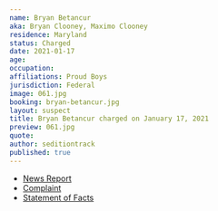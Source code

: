 ```yaml
---
name: Bryan Betancur
aka: Bryan Clooney, Maximo Clooney
residence: Maryland
status: Charged
date: 2021-01-17
age:
occupation:
affiliations: Proud Boys
jurisdiction: Federal
image: 061.jpg
booking: bryan-betancur.jpg
layout: suspect
title: Bryan Betancur charged on January 17, 2021
preview: 061.jpg
quote:
author: seditiontrack
published: true
---
```


- [News Report](https://baltimore.cbslocal.com/2021/01/18/maryland-man-bryan-betancur-arrested-after-gps-monitor-places-him-at-us-capitol-during-riots-prosecutors-say/)
- [Complaint](https://www.justice.gov/opa/page/file/1355926/download)
- [Statement of Facts](https://www.justice.gov/opa/page/file/1355921/download)
